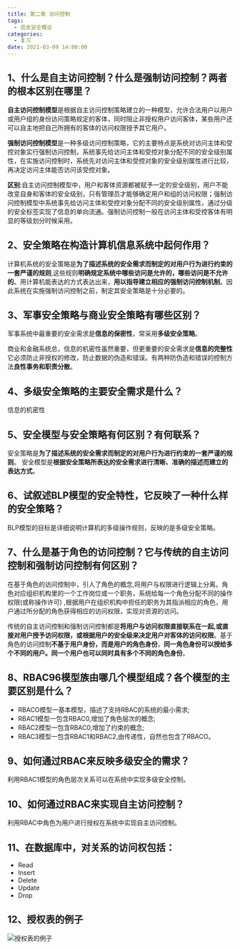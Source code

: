 ```yaml
---
title: 第二章 访问控制
tags:
  - 信息安全概论
categories:
  - 复习
date: 2021-03-09 14:00:00
---
```

## 1、什么是自主访问控制？什么是强制访问控制？两者的根本区别在哪里？
**自主访问控制模型**是根据自主访问控制策略建立的一种模型，允许合法用户以用户或用户组的身份访问策略规定的客体，同时阻止非授权用户访问客体，某些用户还可以自主地把自己所拥有的客体的访问权限授予其它用户。

**强制访问控制模型**是一种多级访问控制策略，它的主要特点是系统对访问主体和受控对象实行强制访问控制，系统事先给访问主体和受控对象分配不同的安全级别属性，在实施访问控制时，系统先对访问主体和受控对象的安全级别属性进行比较，再决定访问主体能否访问该受控对象。

**区别**:自主访问控制模型中，用户和客体资源都被赋予一定的安全级别，用户不能改变自身和客体的安全级别，只有管理员才能够确定用户和组的访问权限；强制访问控制模型中系统事先给访问主体和受控对象分配不同的安全级别属性，通过分级的安全标签实现了信息的单向流通。强制访问控制一般在访问主体和受控客体有明显的等级划分时候采用。

## 2、安全策略在构造计算机信息系统中起何作用？
计算机系统的安全策略是**为了描述系统的安全需求而制定的对用户行为进行约束的一套严谨的规则**,这些规则**明确规定系统中哪些访问是允许的，哪些访问是不允许的**。用计算机能表达的方式表达出来，**用以指导建立相应的强制访问控制机制**。因此系统在实施强制访问控制之前，制定其安全策略是十分必要的。
## 3、军事安全策略与商业安全策略有哪些区别？
军事系统中最重要的安全需求是**信息的保密性**，常采用**多级安全策略**。

商业和金融系统总，信息的机密性虽然重要，但更重要的安全需求是**信息的完整性**它必须防止非授权的修改，防止数据的伪造和错误。有两种防伪造和错误的控制方法**良性事务和职责分散**。
## 4、多级安全策略的主要安全需求是什么？
信息的机密性
## 5、安全模型与安全策略有何区别？有何联系？
安全策略是**为了描述系统的安全需求而制定的对用户行为进行约束的一套严谨的规则**。
安全模型是**根据安全策略所表达的安全需求进行清晰、准确的描述而建立的表达方式**。
## 6、试叙述BLP模型的安全特性，它反映了一种什么样的安全策略？
BLP模型的目标是详细说明计算机的多级操作规则，反映的是多级安全策略。
## 7、什么是基于角色的访问控制？它与传统的自主访问控制和强制访问控制有何区别？
在基于角色的访问控制中，引人了角色的概念,将用户与权限进行逻辑上分离。角色对应组织机构里的一个工作岗位或一个职务，系统给每一个角色分配不同的操作权限(或称操作许可) ,根据用户在组织机构中担任的职务为其指派相应的角色，用户通过所分配的角色获得相应的访问权限，实现对资源的访问。

传统的自主访问控制和强制访问控制都是**将用户与访问权限直接联系在一起,或直接对用户授予访问权限，或根据用户的安全级来决定用户对客体的访问权限**。基于角色的访问控制**不基于用户身份，而是用户的角色身份**，**同一角色身份可以授给多个不同的用户。同一个用户也可以同时具有多个不同的角色身份**。
## 8、RBAC96模型族由哪几个模型组成？各个模型的主要区别是什么？
- RBACO模型一基本模型，描述了支持RBAC的系统的最小需求;
- RBAC1模型一包含RBAC0,增加了角色层次的概念;
- RBAC2模型一包含RBAC0,增加了约束的概念;
- RBAC3模型一包含RBAC1和RBAC2,由传递性，自然也包含了RBACO。
## 9、如何通过RBAC来反映多级安全的需求？
利用RBAC1模型的角色层次关系可以在系统中实现多级安全控制。
## 10、如何通过RBAC来实现自主访问控制？
利用RBAC中角色为用户进行授权在系统中实现自主访问控制。

## 11、在数据库中，对关系的访问权包括：
- Read
- Insert
- Delete
- Update
- Drop

## 12、授权表的例子
![授权表的例子](/images/授权表的例子.jpg)